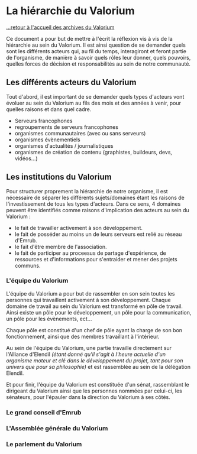 # La hiérarchie du Valorium

[...retour à l'accueil des archives du Valorium](./accueil.md)

Ce document a pour but de mettre à l'écrit la réflexion vis à vis de la hiérarchie au sein du Valorium.
Il est ainsi question de se demander quels sont les différents acteurs qui, au fil du temps, interagiront et feront partie de l'organisme, de manière à savoir quels rôles leur donner, quels pouvoirs, quelles forces de décision et responsabilités au sein de notre communauté.

## Les différents acteurs du Valorium

Tout d'abord, il est important de se demander quels types d'acteurs vont évoluer au sein du Valorium au fils des mois et des années à venir, pour quelles raisons et dans quel cadre.

* Serveurs francophones
* regroupements de serveurs francophones
* organismes communautaires (avec ou sans serveurs)
* organismes évènementiels
* organismes d'actualités / journalistiques
* organismes de création de contenu (graphistes, buildeurs, devs, vidéos...)

## Les institutions du Valorium

Pour structurer proprement la hiérarchie de notre organisme, il est nécessaire de séparer les différents sujets/domaines étant les raisons de l'investissement de tous les types d'acteurs.
Dans ce sens, 4 domaines peuvent être identifiés comme raisons d'implication des acteurs au sein du Valorium :

* le fait de travailler activement à son développement.
* le fait de posséder au moins un de leurs serveurs est relié au réseau d'Emrub.
* le fait d'être membre de l'association.
* le fait de participer au proceesus de partage d'expérience, de ressources et d'informations pour s'entraider et mener des projets communs.

### L'équipe du Valorium

L'équipe du Valorium a pour but de rassembler en son sein toutes les personnes qui travaillent activement à son développement.
Chaque domaine de travail au sein du Valorium est transformé en pôle de travail. Ainsi existe un pôle pour le développement, un pôle pour la communication, un pôle pour les évènements, ect...

Chaque pôle est constitué d'un chef de pôle ayant la charge de son bon fonctionnement, ainsi que des membres travaillant à l'intérieur.

Au sein de l'équipe du Valorium, une partie travaille directement sur l'Alliance d'Elendil *(étant donné qu'il s'agit à l'heure actuelle d'un organisme moteur et clé dans le développement du projet, tant pour son univers que pour sa philosophie)* et est rassemblée au sein de la délégation Elendil.

Et pour finir, l'équipe du Valorium est constituée d'un sénat, rassemblant le dirigeant du Valorium ainsi que les personnes nommées par celui-ci, les sénateurs, pour l'épauler dans la direction du Valorium à ses côtés.

### Le grand conseil d'Emrub

### L'Assemblée générale du Valorium

### Le parlement du Valorium 





